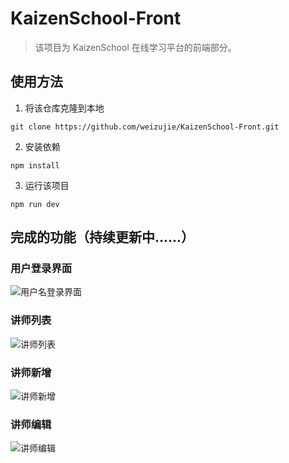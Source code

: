 # KaizenSchool-Front

> 该项目为 KaizenSchool 在线学习平台的前端部分。


## 使用方法

1. 将该仓库克隆到本地
  ```shell
  git clone https://github.com/weizujie/KaizenSchool-Front.git
  ```
2. 安装依赖
  ```shell
  npm install
  ```
3. 运行该项目
  ```shell
  npm run dev
  ```



## 完成的功能（持续更新中......）

### 用户登录界面

![用户名登录界面](https://gitee.com/byojiaoxianz7/Img/raw/master/img/image-20201228155355077.png)

### 讲师列表

![讲师列表](https://gitee.com/byojiaoxianz7/Img/raw/master/img/image-20201228155444587.png)

### 讲师新增

![讲师新增](https://gitee.com/byojiaoxianz7/Img/raw/master/img/image-20201228155512314.png)

### 讲师编辑

![讲师编辑](https://gitee.com/byojiaoxianz7/Img/raw/master/img/image-20201228155550519.png)